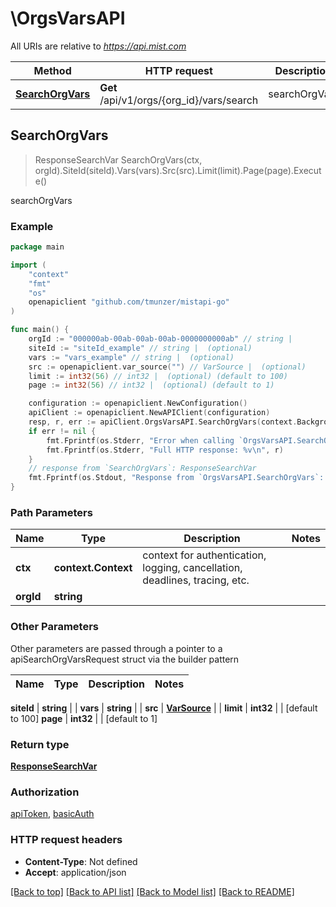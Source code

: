 # \OrgsVarsAPI

All URIs are relative to *https://api.mist.com*

Method | HTTP request | Description
------------- | ------------- | -------------
[**SearchOrgVars**](OrgsVarsAPI.md#SearchOrgVars) | **Get** /api/v1/orgs/{org_id}/vars/search | searchOrgVars



## SearchOrgVars

> ResponseSearchVar SearchOrgVars(ctx, orgId).SiteId(siteId).Vars(vars).Src(src).Limit(limit).Page(page).Execute()

searchOrgVars



### Example

```go
package main

import (
	"context"
	"fmt"
	"os"
	openapiclient "github.com/tmunzer/mistapi-go"
)

func main() {
	orgId := "000000ab-00ab-00ab-00ab-0000000000ab" // string | 
	siteId := "siteId_example" // string |  (optional)
	vars := "vars_example" // string |  (optional)
	src := openapiclient.var_source("") // VarSource |  (optional)
	limit := int32(56) // int32 |  (optional) (default to 100)
	page := int32(56) // int32 |  (optional) (default to 1)

	configuration := openapiclient.NewConfiguration()
	apiClient := openapiclient.NewAPIClient(configuration)
	resp, r, err := apiClient.OrgsVarsAPI.SearchOrgVars(context.Background(), orgId).SiteId(siteId).Vars(vars).Src(src).Limit(limit).Page(page).Execute()
	if err != nil {
		fmt.Fprintf(os.Stderr, "Error when calling `OrgsVarsAPI.SearchOrgVars``: %v\n", err)
		fmt.Fprintf(os.Stderr, "Full HTTP response: %v\n", r)
	}
	// response from `SearchOrgVars`: ResponseSearchVar
	fmt.Fprintf(os.Stdout, "Response from `OrgsVarsAPI.SearchOrgVars`: %v\n", resp)
}
```

### Path Parameters


Name | Type | Description  | Notes
------------- | ------------- | ------------- | -------------
**ctx** | **context.Context** | context for authentication, logging, cancellation, deadlines, tracing, etc.
**orgId** | **string** |  | 

### Other Parameters

Other parameters are passed through a pointer to a apiSearchOrgVarsRequest struct via the builder pattern


Name | Type | Description  | Notes
------------- | ------------- | ------------- | -------------

 **siteId** | **string** |  | 
 **vars** | **string** |  | 
 **src** | [**VarSource**](VarSource.md) |  | 
 **limit** | **int32** |  | [default to 100]
 **page** | **int32** |  | [default to 1]

### Return type

[**ResponseSearchVar**](ResponseSearchVar.md)

### Authorization

[apiToken](../README.md#apiToken), [basicAuth](../README.md#basicAuth)

### HTTP request headers

- **Content-Type**: Not defined
- **Accept**: application/json

[[Back to top]](#) [[Back to API list]](../README.md#documentation-for-api-endpoints)
[[Back to Model list]](../README.md#documentation-for-models)
[[Back to README]](../README.md)

